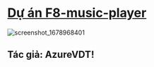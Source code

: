 # [Dự án F8-music-player ]([https://glendacoder.github.io/F8-music-player/](https://azurevdt.github.io/F8-music-player/))

![screenshot_1678968401](https://user-images.githubusercontent.com/83102917/226327293-6d1eedb6-2f3a-48bb-b82c-7895ce7e805c.png)

## Tác giả: AzureVDT!
